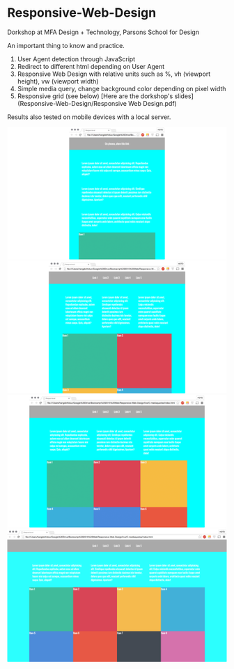 # Responsive-Web-Design
Dorkshop at MFA Design + Technology, Parsons School for Design

An important thing to know and practice.

1. User Agent detection through JavaScript
2. Redirect to different html depending on User Agent
3. Responsive Web Design with relative units such as %, vh (viewport height), vw (viewport width)
4. Simple media query, change background color depending on pixel width
5. Responsive grid (see below)
[Here are the dorkshop's slides](Responsive-Web-Design/Responsive  Web Design.pdf)

Results also tested on mobile devices with a local server.

![1columns](/screenshots/1column.jpg)
![2columns](/screenshots/2columns.jpg)
![3columns](/screenshots/3columns.jpg)
![4columns](/screenshots/4columns.jpg)
